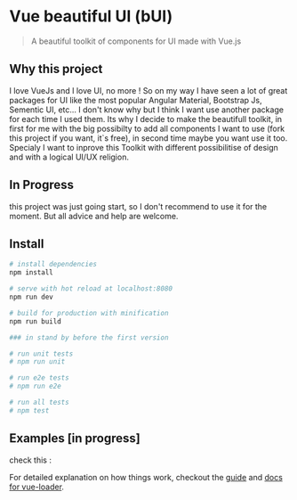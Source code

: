 # Vue beautiful UI (bUI)

> A beautiful toolkit of components for UI made with Vue.js

## Why this project

I love VueJs and I love UI, no more ! So on my way I have seen a lot of great packages for UI like the most popular Angular Material, Bootstrap Js, Sementic UI, etc... I don't know why but I think I want use another package for each time I used them.
Its why I decide to make the beautifull toolkit, in first for me with the big possibilty to add all components I want to use (fork this project if you want, it`s free), in second time maybe you want use it too.
Specialy I want to inprove this Toolkit with different possibilitise of design and with a logical UI/UX religion.

## In Progress

this project was just going start, so I don't recommend to use it for the moment.
But all advice and help are welcome.

## Install

``` bash
# install dependencies
npm install

# serve with hot reload at localhost:8080
npm run dev

# build for production with minification
npm run build

### in stand by before the first version

# run unit tests
# npm run unit

# run e2e tests
# npm run e2e

# run all tests
# npm test
```


## Examples [in progress]

check this :

For detailed explanation on how things work, checkout the [guide](http://vuejs-templates.github.io/webpack/) and [docs for vue-loader](http://vuejs.github.io/vue-loader).
